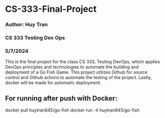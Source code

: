 # CS-333-Final-Project

### Author: Huy Tran

### CS 333 Testing Dev Ops

### 5/7/2024

This is the final project for the class CS 333, Testing DevOps, which applies DevOps principles and technologies to automate the building and deployment of a Go Fish Game. This project utilizes Github for source control and Github actions to automate the testing of the project. Lastly, docker will be made for automatic deployment.

## For running after push with Docker:

docker pull huytran845/go-fish
docker run -it huytran845/go-fish
